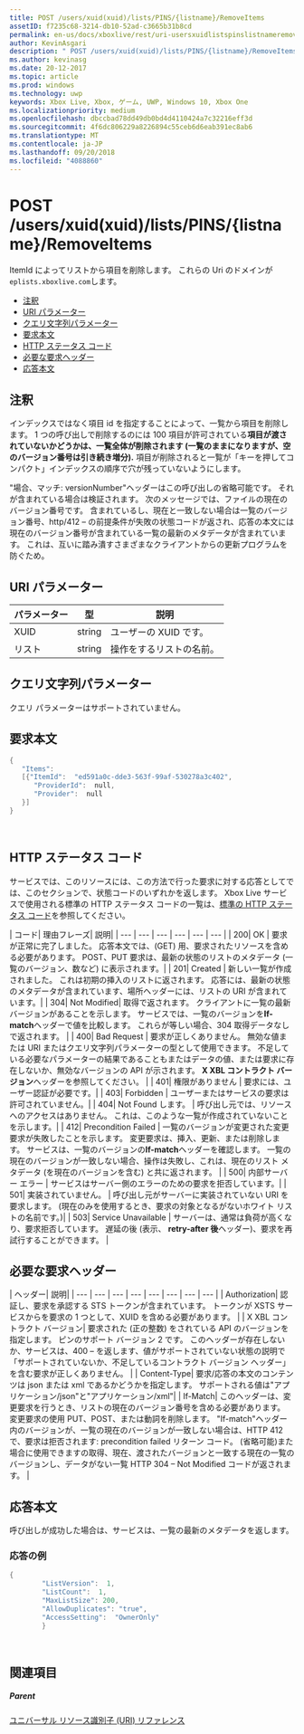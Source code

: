 ```yaml
---
title: POST /users/xuid(xuid)/lists/PINS/{listname}/RemoveItems
assetID: f7235c68-3214-db10-52ad-c3665b31b8cd
permalink: en-us/docs/xboxlive/rest/uri-usersxuidlistspinslistnameremoveitemspost.html
author: KevinAsgari
description: " POST /users/xuid(xuid)/lists/PINS/{listname}/RemoveItems"
ms.author: kevinasg
ms.date: 20-12-2017
ms.topic: article
ms.prod: windows
ms.technology: uwp
keywords: Xbox Live, Xbox, ゲーム, UWP, Windows 10, Xbox One
ms.localizationpriority: medium
ms.openlocfilehash: dbccbad78dd49db0bd4d4110424a7c32216eff3d
ms.sourcegitcommit: 4f6dc806229a8226894c55ceb6d6eab391ec8ab6
ms.translationtype: MT
ms.contentlocale: ja-JP
ms.lasthandoff: 09/20/2018
ms.locfileid: "4088860"
---
```

# <a name="post-usersxuidxuidlistspinslistnameremoveitems"></a>POST /users/xuid(xuid)/lists/PINS/{listname}/RemoveItems
ItemId によってリストから項目を削除します。 これらの Uri のドメインが`eplists.xboxlive.com`します。
 
  * [注釈](#ID4EV)
  * [URI パラメーター](#ID4EFB)
  * [クエリ文字列パラメーター](#ID4EOC)
  * [要求本文](#ID4EZC)
  * [HTTP ステータス コード](#ID4EED)
  * [必要な要求ヘッダー](#ID4E1AAC)
  * [応答本文](#ID4EQCAC)
 
<a id="ID4EV"></a>

 
## <a name="remarks"></a>注釈 
 
インデックスではなく項目 id を指定することによって、一覧から項目を削除します。 1 つの呼び出しで削除するのには 100 項目が許可されている**項目が渡されていないかどうかは、一覧全体が削除されます (一覧のままになりますが、空のバージョン番号は引き続き増分).** 項目が削除されると一覧が「キーを押してコンパクト」インデックスの順序で穴が残っていないようにします。 
 
"場合、マッチ: versionNumber"ヘッダーはこの呼び出しの省略可能です。 それが含まれている場合は検証されます。 次のメッセージでは、ファイルの現在のバージョン番号です。 含まれているし、現在と一致しない場合は一覧のバージョン番号、http/412 – の前提条件が失敗の状態コードが返され、応答の本文には現在のバージョン番号が含まれている一覧の最新のメタデータが含まれています。 これは、互いに踏み潰すさまざまなクライアントからの更新プログラムを防ぐため。 
  
<a id="ID4EFB"></a>

 
## <a name="uri-parameters"></a>URI パラメーター 
 
| パラメーター| 型| 説明| 
| --- | --- | --- | 
| XUID| string| ユーザーの XUID です。| 
| リスト| string| 操作をするリストの名前。| 
  
<a id="ID4EOC"></a>

 
## <a name="query-string-parameters"></a>クエリ文字列パラメーター 
 
クエリ パラメーターはサポートされていません。
  
<a id="ID4EZC"></a>

 
## <a name="request-body"></a>要求本文 
 

```cpp
{
   "Items":
   [{"ItemId":  "ed591a0c-dde3-563f-99af-530278a3c402",
      "ProviderId":  null,
      "Provider":  null
   }]
}

    
```

  
<a id="ID4EED"></a>

 
## <a name="http-status-codes"></a>HTTP ステータス コード 
 
サービスでは、このリソースには、この方法で行った要求に対する応答としてでは、このセクションで、状態コードのいずれかを返します。 Xbox Live サービスで使用される標準の HTTP ステータス コードの一覧は、[標準の HTTP ステータス コード](../../additional/httpstatuscodes.md)を参照してください。
 
| コード| 理由フレーズ| 説明| 
| --- | --- | --- | --- | --- | --- | 
| 200| OK | 要求が正常に完了しました。 応答本文では、(GET) 用、要求されたリソースを含める必要があります。 POST、PUT 要求は、最新の状態のリストのメタデータ (一覧のバージョン、数など) に表示されます。| 
| 201| Created | 新しい一覧が作成されました。 これは初期の挿入のリストに返されます。 応答には、最新の状態のメタデータが含まれています、場所ヘッダーには、リストの URI が含まれています。| 
| 304| Not Modified| 取得で返されます。 クライアントに一覧の最新バージョンがあることを示します。 サービスでは、一覧のバージョンを<b>If-match</b>ヘッダーで値を比較します。 これらが等しい場合、304 取得データなしで返されます。 | 
| 400| Bad Request | 要求が正しくありません。 無効な値または URI またはクエリ文字列パラメーターの型として使用できます。 不足している必要なパラメーターの結果であることもまたはデータの値、または要求に存在しないか、無効なバージョンの API が示されます。 <b>X XBL コントラクト バージョン</b>ヘッダーを参照してください。 | 
| 401| 権限がありません | 要求には、ユーザー認証が必要です。| 
| 403| Forbidden | ユーザーまたはサービスの要求は許可されていません。| 
| 404| Not Found します。 | 呼び出し元では、リソースへのアクセスはありません。 これは、このような一覧が作成されていないことを示します。| 
| 412| Precondition Failed | 一覧のバージョンが変更された変更要求が失敗したことを示します。 変更要求は、挿入、更新、または削除します。 サービスは、一覧のバージョンの<b>If-match</b>ヘッダーを確認します。 一覧の現在のバージョンが一致しない場合、操作は失敗し、これは、現在のリスト メタデータ (を現在のバージョンを含む) と共に返されます。 | 
| 500| 内部サーバー エラー | サービスはサーバー側のエラーのための要求を拒否しています。| 
| 501| 実装されていません。 | 呼び出し元がサーバーに実装されていない URI を要求します。 (現在のみを使用するとき、要求の対象となるがないホワイト リストの名前です。)| 
| 503| Service Unavailable | サーバーは、通常は負荷が高くなり、要求拒否しています。 遅延の後 (表示、 <b>retry-after 後</b>ヘッダー)、要求を再試行することができます。 | 
  
<a id="ID4E1AAC"></a>

 
## <a name="required-request-headers"></a>必要な要求ヘッダー
 
| ヘッダー| 説明| 
| --- | --- | --- | --- | --- | --- | --- | --- | 
| Authorization| 認証し、要求を承認する STS トークンが含まれています。 トークンが XSTS サービスからを要求の 1 つとして、XUID を含める必要があります。 | 
| X XBL コントラクト バージョン| 要求された (正の整数) をされている API のバージョンを指定します。 ピンのサポート バージョン 2 です。 このヘッダーが存在しないか、サービスは、400 – を返します、値がサポートされていない状態の説明で「サポートされていないか、不足しているコントラクト バージョン ヘッダー」を含む要求が正しくありません。 | 
| Content-Type| 要求/応答の本文のコンテンツは json または xml であるかどうかを指定します。 サポートされる値は"アプリケーション/json"と"アプリケーション/xml"| 
| If-Match| このヘッダーは、変更要求を行うとき、リストの現在のバージョン番号を含める必要があります。 変更要求の使用 PUT、POST、または動詞を削除します。 "If-match"ヘッダー内のバージョンが、一覧の現在のバージョンが一致しない場合は、HTTP 412 で、要求は拒否されます: precondition failed リターン コード。 (省略可能)また場合に使用できますの取得、現在、渡されたバージョンと一致する現在の一覧のバージョンし、データがない一覧 HTTP 304 – Not Modified コードが返されます。 | 
  
<a id="ID4EQCAC"></a>

 
## <a name="response-body"></a>応答本文 
 
呼び出しが成功した場合は、サービスは、一覧の最新のメタデータを返します。 
 
<a id="ID4E1CAC"></a>

 
### <a name="sample-response"></a>応答の例 
 

```cpp
{
        "ListVersion":  1,
        "ListCount":  1,
        "MaxListSize": 200,
        "AllowDuplicates": "true",
        "AccessSetting":  "OwnerOnly"
        }

      
```

   
<a id="ID4EGDAC"></a>

 
## <a name="see-also"></a>関連項目
 
<a id="ID4EIDAC"></a>

 
##### <a name="parent"></a>Parent 

[ユニバーサル リソース識別子 (URI) リファレンス](../atoc-xboxlivews-reference-uris.md)

   